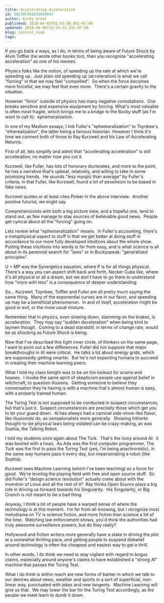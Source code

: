 ```yaml
---
title: Accelerating Acceleration
id: 982107450253559947
author: Kirby Urner
published: 2018-04-03T01:43:00.001-07:00
updated: 2018-04-06T16:54:33.515-07:00
blog: control_room
tags: 
---
```


If you go back a ways, as I do, in terms of being aware of Future Shock by Alvin Toffler (he wrote other books too), then you recognize "accelerating acceleration" as one of his memes.

Physics folks like the notion, of speeding up the rate at which we're speeding up.  Just plain old speeding up (acceleration) is what we call "forcing" in that we may feel "compelled".  So when the force becomes more forceful, we may feel that even more.  There's a certain gravity to the situation.

However "force" outside of physics has many negative connotations.  One breaks sensitive and expensive equipment by forcing. What's most valuable is often most fragile, which brings me to a bridge to the Bucky stuff (as I'm wont to call it):  ephemeralization.

In one of my Medium essays, I link Fuller's "ephemeralization" to Toynbee's "etherealization", the latter being a famous historian. However I think it's time we connect both of those to Ray Kurzweil and his Law of Accelerating Returns.

First of all, lets simplify and admit that "accelerating acceleration" is still acceleration, no matter how you cut it.

Kurzweil, like Fuller, has lots of honorary doctorates, and more to the point, he has a narrative that's upbeat, relatively, and willing to take in some promising trends.  He sounds "less myopic than average" by Fuller's criteria, in that Fuller, like Kurzweil, found a lot of pessimism to be based in fake news.

Kurzweil quotes or at least cites Pinker in the above interview.  Another positive futurist, we might say.

Comprehensivists with both a big picture view, and a hopeful one, tend to stand out, as few manage to stay sources of believable good news.  People get cynical about all the "forcing" going on.

Lets review what "ephemeralization" means.  In Fuller's accounting, there's a metaphysical aspect to stuff in that we get better at doing stuff in accordance to our more fully developed intuitions about the whole show.  Putting these intuitions into words is far from easy, and is what science is all about in its perennial search for "laws" or in Buckyspeak: "generalized principles".

U = MP was the Synergetics equation, where P is for all things physical.  There's a way you can aspect shift back and forth, Necker Cube like, where it's all physical or all a dream, but we don't have to go there to understand how "more with less" is a consequence of deeper understanding.

So... Kurzweil, Toynbee, Toffler and Fuller are all pretty much saying the same thing.  Many of the exponential curves are in our favor, and speeding up may be a beneficial phenomenon.  In and of itself, acceleration might be good or evil, or the more usual mixture.

Remember that in physics, even slowing down, slamming on the brakes, is acceleration.  They may say "sudden deceleration" when being kind to laymen though.  Coming to a dead standstill, in terms of change rate, would be as shocking as Future Shock is being.

Now that I've described this tight inner circle, of thinkers on the same page, I want to point out a few differences. Fuller did not suppose that major breakthroughs in AI were critical.  He talks a lot about energy grids, which are supposedly getting smarter.  But he's not expecting humans to succeed in creating their machine learning peers.

What I told my class tonight was to be on the lookout for scams and hoaxes.  I invoke the same spirit of skepticism people use against belief in witchcraft, to question illusions.  Getting someone to believe they conversation they're having is with a machine that's almost human is easy, with a properly trained human.

The Turing Test is not supposed to be conducted in suspect circumstances, but that's just it.  Suspect circumstances are precisely those which get you to let your guard down.  AI has always had a carnival side-show-like flavor, like illusionists do, as sensationalists more generally.  Showing hitherto thought-to-be physical laws being violated can be crazy-making, as was Sophia, the Talking Robot.

I told my students once again about The Turk.  That's the irony around AI:  it was booted with a hoax.  As Ada was the first computer programmer, The Turk was the first to pass the Turing Test (yes, I'm being anachronistic), in the same way humans pass it every day, but impersonating a robot (like Sophia).

Kurzweil sees Machine Learning (which I've been teaching) as a force for good.  We're leveling the playing field with free and open source stuff.  So did Fuller's "design science revolution" actually come about with the invention of Linux and all the rest of it?  Ray thinks Open Source plays a big role in driving us forward towards his Singularity.  His Singularity, or Big Crunch is not meant to be a bad thing.

Anyway, I think a lot of people have a warped sense of where the technology is at this moment.  I'm far from all-knowing, but I recognize most melodrama on TV is science fiction, and more fiction than science a lot of the time.  Watching law enforcement shows, you'd think the authorities had truly awesome surveillance powers, but do they really?

Hollywood and fiction writers more generally have a stake in driving the plot at a somewhat thrilling pace, and getting people to suspend disbelief around technology is often the cheapest and easiest way to get a thrill.

In other words, I do think we need to stay vigilant with regard to bogus claims, especially around anyone's claims to have established a "strong AI" machine that passes the Turing Test.

What I do think is within reach are new forms of banter in which we talk to our devices about news, weather and sports in a sort of superficial, non-linear way, punctuated with jokes and new tangents.  Machine Learning will give us that.  We may lower the bar for the Turing Test accordingly, as the people we meet learn to dumb it down.
